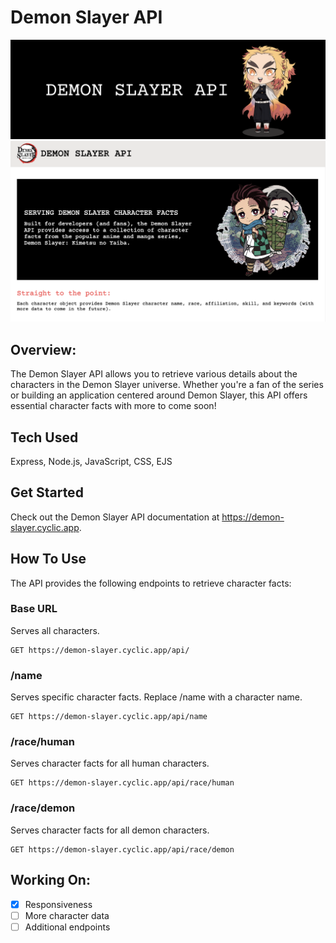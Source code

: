 # Demon Slayer API
![Header](https://github.com/gwendolyn954/demon-slayer-api/blob/main/public/assets/gh-header.png)
![Project Screenshot](https://github.com/gwendolyn954/demon-slayer-api/blob/main/public/assets/ds-updated.png)

## Overview:

The Demon Slayer API allows you to retrieve various details about the characters in the Demon Slayer universe. Whether you're a fan of the series or building an application centered around Demon Slayer, this API offers essential character facts with more to come soon!

## Tech Used 
Express, Node.js, JavaScript, CSS, EJS

## Get Started
Check out the Demon Slayer API documentation at https://demon-slayer.cyclic.app.

## How To Use
The API provides the following endpoints to retrieve character facts:

### Base URL
Serves all characters.

```
GET https://demon-slayer.cyclic.app/api/
```

### /name
Serves specific character facts. Replace /name with a character name.

```
GET https://demon-slayer.cyclic.app/api/name
```

### /race/human
Serves character facts for all human characters.

```
GET https://demon-slayer.cyclic.app/api/race/human
```

### /race/demon
Serves character facts for all demon characters.

```
GET https://demon-slayer.cyclic.app/api/race/demon
```

## Working On:

- [x] Responsiveness
- [ ] More character data
- [ ] Additional endpoints
